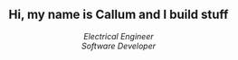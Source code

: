 <div align="center">
<h2>Hi, my name is Callum and I build stuff</h2>
<em>Electrical Engineer</em><br/>
<em>Software Developer</em><br/>

</div>
